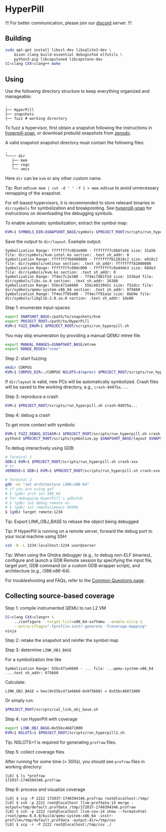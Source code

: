 HyperPill
=========

!!! For better communication, please join our [discord](https://discord.gg/dxdvHvrK8D) server. !!!

Building
--------
``` bash
sudo apt-get install libssl-dev libsqlite3-dev \
    bison clang build-essential debuginfod elfutils \
    python3-pip libcapstone4 libcapstone-dev
CC=clang CXX=clang++ make
```

Using
--------

Use the following directory structure to keep everything organized and
manageable:

```
.
├── HyperPill
├── snapshots
├── fuzz # working directory
```

To fuzz a hypervisor, first obtain a snapshot following the instructions in
[hyperpill-snap](hyperpill-snap/), or download prebuild snapshots from 
[zenodo](https://zenodo.org/records/15826268).

A valid snapshot snapshot directory must contain the following files:

```
.
└──── dir
   ├── mem
   ├── regs
   └── vmcs 
```

Here `dir` can be `kvm` or any other custom name.

Tip: Run `md5sum mem | cut -d ' ' -f 1 > mem.md5sum` to avoid unnecessary
remapping of the snapshot.

For elf-based hypervisors, it is recommended to store relevant binaries in
`dir/symbols` for symbolization and breakpointing.  See
[hyperpill-snap](hyperpill-snap/) for instructions on downloading the debugging
symbols.

To enable automatic symbolization, extract the symbol map:

``` bash
KVM=1 SYMBOLS_DIR=$SNAPSHOT_BASE/symbols $PROJECT_ROOT/scripts/run_hyperpill.sh 2>&1 | grep Symbolization
```

Save the output to `dir/layout`. Example output:

```
Symbolization Range: ffffffffc0b3e000 - ffffffffc0b6fa56 size: 31a56 file: dir/symbols/kvm-intel.ko section: .text sh_addr: 0
Symbolization Range: ffffffffb0400000 - ffffffffb12018c2 size: e018c2 file: dir/symbols/vmlinux section: .text sh_addr: ffffffff81000000
Symbolization Range: ffffffffc09dc000 - ffffffffc0a44de3 size: 68de3 file: dir/symbols/kvm.ko section: .text sh_addr: 0
Symbolization Range: 7f4ec7c2e380 - 7f4ec7d81f2d size: 153bad file: dir/symbols/libc.so.6 section: .text sh_addr: 26380
Symbolization Range: 55bc471e6660 - 55bc4813942c size: f52dcc file: dir/symbols/qemu-system-x86_64 section: .text sh_addr: 975660
Symbolization Range: 7f4ec7f05e80 - 7f4ec7f91a1e size: 8bb9e file: dir/symbols/libglib-2.0.so.0 section: .text sh_addr: 1de80
```

Step 1: enumerate input-spaces

``` bash
export SNAPSHOT_BASE=/path/to/snapshots/kvm
export PROJECT_ROOT=/path/to/HyperPill
KVM=1 FUZZ_ENUM=1 $PROJECT_ROOT/scripts/run_hyperpill.sh
```

You may skip enumeration by providing a manual QEMU mtree file.

``` bash
export MANUAL_RANGES=$SNAPSHOT_BASE/mtree
export RANGE_REGEX="nvme"
```

Step 2: start fuzzing

``` bash
mkdir CORPUS
KVM=1 CORPUS_DIR=./CORPUS NSLOTS=$(nproc) $PROJECT_ROOT/scripts/run_hyperpill.sh
```

If `dir/layout` is valid, new PCs will be automatically symbolized. Crash files
will be saved to the working directory, e.g., `crash-04975a...`.

Step 3: reproduce a crash

``` bash
KVM=1 $PROJECT_ROOT/scripts/run_hyperpill.sh crash-04975a...
```

Step 4: debug a crash

To get more context with symbols:

``` bash
KVM=1 FUZZ_DEBUG_DISASM=1 $PROJECT_ROOT/scripts/run_hyperpill.sh crash-xxx 2>&1 | tee crash-xxx.txt
python3 $PROJECT_ROOT/scripts/symbolize.py $SNAPSHOT_BASE/layout $SNAPSHOT_BASE/symbols/ crash-xxx.txt
```

To debug interactively using GDB:

``` bash
# Terminal 1
GDB=1 KVM=1 $PROJECT_ROOT/scripts/run_hyperpill.sh crash-xxx
# or
VERBOSE=1 GDB=1 KVM=1 $PROJECT_ROOT/scripts/run_hyperpill.sh crash-xxx

# Terminal 2
gdb -ex "set architecture i386:x86-64"
# if you are using gef
# $ (gdb) arch set X86_64
# for debugging HyperPill's gdbstub
# $ (gdb) set debug remote on
# $ (gdb) set remotetimeout 99999
$ (gdb) target remote:1234
```

Tip: Export LINK_OBJ_BASE to rebase the object being debugged

Tip: If HyperPill is running on a remote server, forward the debug port to your
local machine using SSH:

``` bash
ssh -N -L 1234:localhost:1234 user@server
```

Tip: When using the Ghidra debugger (e.g., to debug non-ELF binaries), configure
and launch a GDB Remote session by specifying the input file, target port, GDB
command (or a custom GDB wrapper script), and architecture (e.g., i386:x86-64).

For troubleshooting and FAQs, refer to the [Common Questions
page](https://github.com/HexHive/HyperPill/wiki/Common-Questions).

Collecting source-based coverage
--------

Step 1: compile instrumented QEMU to run L2 VM

``` bash
CC=clang CXX=clang++ \
    ../configure --target-list=x86_64-softmmu --enable-slirp \
    --extra-cflags="-fprofile-instr-generate -fcoverage-mapping"
ninja
```

Step 2: retake the snapshot and reinfer the symbol map

Step 3: determine `LINK_OBJ_BASE`

For a symbolization line like

```
Symbolization Range: 55bc471e6660 - ... file: ...qemu-system-x86_64 ....text sh_addr: 975660
```

Calculate:

```
LINK_OBJ_BASE = hex(0x55bc471e6660-0x975660) = 0x55bc46871000
```

Or simply run:

``` bash
$PROJECT_ROOT/scripts/cal_link_obj_base.sh
```

Step 4: run HyperPill with coverage

``` bash
export LINK_OBJ_BASE=0x55bc46871000
KVM=1 NSLOTS=1 $PROJECT_ROOT/scripts/run_hyperpill2.sh
```

Tip: NSLOTS=1 is required for generating `profraw` files.

Step 5: collect coverage files

After running for some time (> 300s), you should see `profraw` files in working
directory:

```
[L0] $ ls *profraw
172037-1740394346.profraw
```

Step 6: process and visualize coverage

```
[L0] $ scp -P 2222 172037-1740394346.profraw root@localhost:/tmp/
[L0] $ ssh -p 2222 root@localhost llvm-profdata-14 merge -output=/tmp/default.profdata /tmp/172037-1740394346.profraw
[L0] $ ssh -p 2222 root@localhost llvm-cov-14 show --format=html /root/qemu-8.0.0/build/qemu-system-x86_64 -instr-profile=/tmp/default.profdata -output-dir=/tmp/cov
[L0] $ scp -r -P 2222 root@localhost:/tmp/cov ./
```
